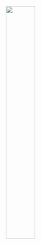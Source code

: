 <div align="center">
   <div align-items="center">
      <a target="_blank" rel="noopener noreferrer" ><img width="40%" src="https://github-readme-stats.vercel.app/api/top-langs/?username=thiagogre&hide=html,css&layout=compact&theme=dracula"></a>
   </div>
</div>
